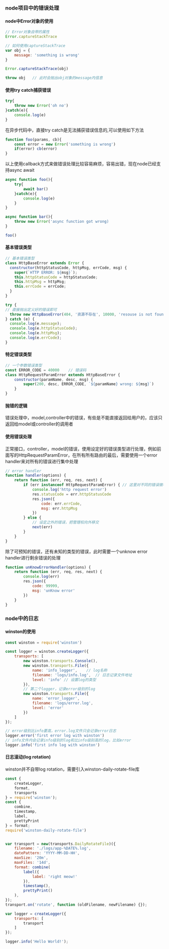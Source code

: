 ### node项目中的错误处理
#### node中Error对象的使用
```javascript
// Error对象自带的属性
Error.captureStackTrace

// 如何使用captureStackTrace
var obj = {
	message: 'something is wrong'
}

Error.captureStackTrace(obj)

throw obj	// 此时会抛出obj对象的message内信息
```

#### 使用try catch捕获错误
```javascript
try{
    throw new Error('oh no')
}catch(e){
	console.log(e)
}
```
在异步代码中，直接try catch是无法捕获错误信息的,可以使用如下方法
```javascript
function foo(params, cb){
    const error = new Error('something is wrong')
    if(error) cb(error)
}
```
以上使用callback方式来做错误处理比较容易麻烦，容易出错，现在node已经支持async await
```javascript
async function foo(){
    try{
        await bar()
    }catch(e){
        console.log(e)
    }
}

async function bar(){
    throw new Error('async function got wrong)
}

foo()
```

#### 基本错误类型
```javascript
// 基本错误类型
class HttpBaseError extends Error {
  constructor(httpStatusCode, httpMsg, errCode, msg) {
    super(`HTTP ERROR: ${msg}`);
    this.httpStatusCode = httpStatusCode;
    this.httpMsg = httpMsg;
    this.errCode = errCode;
  }
}

try {
// 直接抛出定义好的错误即可
  throw new HttpBaseError(404, '资源不存在', 10000, 'resouse is not found');
} catch (e) {
  console.log(e.message);
  console.log(e.httpStatusCode);
  console.log(e.httpMsg);
  console.log(e.errCode);
}
```

#### 特定错误类型
```javascript
// 一个参数错误类型
const ERROR_CODE = 40000	// 错误码
class HttpRequestParamError extends HttpBaseError {
    constructor(paramName, desc, msg) {
        super(200, desc, ERROR_CODE, `${paramName} wrong: ${msg}`)
    }
}
```

#### 抛错的逻辑
错误处理中，model,controller中的错误，有些是不能直接返回给用户的，应该只返回给model或controller的调用者

#### 使用错误处理
正常接口，controller，model的错误，使用设定好的错误类型进行处理，例如前面写的HttpRequestParamError，在所有所有路由的最后，需要使用一个error handler来对所有的错误进行集中处理
```javascript
// error handler
function handler(options) {
    return function (err, req, res, next) {
        if (err instanceof HttpRequestParamError) {	// 这里对不同的错误做不同的处理
            console.log('http request error')
            res.statusCode = err.httpStatusCode
            res.json({
                code: err.errCode,
                msg: err.httpMsg
            })
        } else {
            // 设定之外的错误，把管理权向外移交
            next(err)
        }
    }
}
```
除了可预知的错误，还有未知的类型的错误，此时需要一个unknow error handler进行剩余错误的处理
```javascript
function unKnowErrorHandler(options) {
    return function (err, req, res, next) {
        console.log(err)
        res.json({
            code: 99999,
            msg: 'unKnow error'
        })
    }
}
```

### node中的日志
#### winston的使用
```javascript
const winston = require('winston')

const logger = winston.createLogger({
    transports: [
        new winston.transports.Console(),
        new winston.transports.File({
            name: 'info_logger',	// log名称
            filename: 'logs/info.log',	// 日志记录文件地址
            level: 'info' // 设置log的类型
        }),
        // 第二个logger，记录error级别的log
        new winston.transports.File({
            name: 'error_logger',
            filename: 'logs/error.log',
            level: 'error'
        })
    ]
});

// error级别比info要高，error.log文件只会记录error日志
logger.error('first error log with winston')
// info文件内会记录info级别的log和比info级别高的log，比如error
logger.info('first info log with winston')
```

#### 日志滚动(log rotation)
winston并不自带log rotation，需要引入winston-daily-rotate-file库
```javascript
const {
    createLogger,
    format,
    transports
} = require('winston');
const {
    combine,
    timestamp,
    label,
    prettyPrint
} = format;
require('winston-daily-rotate-file')


var transport = new(transports.DailyRotateFile)({
    filename: './logs/app-%DATE%.log',
    datePattern: 'YYYY-MM-DD-HH',
    maxSize: '20m',
    maxFiles: '14d',
    format: combine(
        label({
            label: 'right meow!'
        }),
        timestamp(),
        prettyPrint()
    ),
});
transport.on('rotate', function (oldFilename, newFilename) {});

var logger = createLogger({
    transports: [
        transport
    ]
});

logger.info('Hello World!');
```